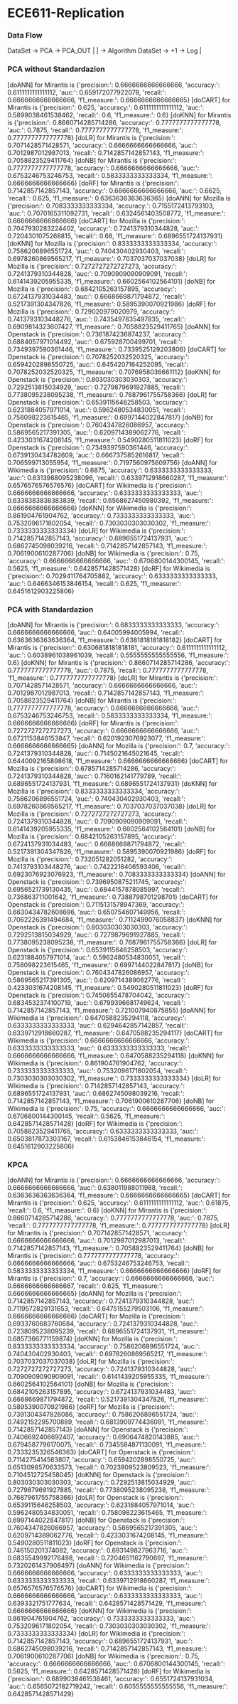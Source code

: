 # ECE611-Replication

### Data Flow
DataSet -> PCA -> PCA_OUT |
                          | -> Algorithm
DataSet -> +1 -> Log      |

### PCA without Standardazion
[doANN] for Mirantis is {'precision:': 0.6666666666666666, 'accuracy:': 0.6111111111111112, 'auc:': 0.659172077922078, 'recall:': 0.6666666666666666, 'f1_measure:': 0.6666666666666665}
[doCART] for Mirantis is {'precision:': 0.625, 'accuracy:': 0.6111111111111112, 'auc:': 0.5899038461538462, 'recall:': 0.6, 'f1_measure:': 0.6}
[doKNN] for Mirantis is {'precision:': 0.8660714285714286, 'accuracy:': 0.7777777777777778, 'auc:': 0.7875, 'recall:': 0.7777777777777778, 'f1_measure:': 0.7777777777777778}
[doLR] for Mirantis is {'precision:': 0.7071428571428571, 'accuracy:': 0.6666666666666666, 'auc:': 0.7012987012987013, 'recall:': 0.7142857142857143, 'f1_measure:': 0.7058823529411764}
[doNB] for Mirantis is {'precision:': 0.7777777777777778, 'accuracy:': 0.6666666666666666, 'auc:': 0.6753246753246753, 'recall:': 0.5833333333333334, 'f1_measure:': 0.6666666666666666}
[doRF] for Mirantis is {'precision:': 0.7142857142857143, 'accuracy:': 0.6666666666666666, 'auc:': 0.6625, 'recall:': 0.625, 'f1_measure:': 0.6363636363636365}
[doANN] for Mozilla is {'precision:': 0.7083333333333334, 'accuracy:': 0.7155172413793103, 'auc:': 0.7070165311092731, 'recall:': 0.6324561403508772, 'f1_measure:': 0.6666666666666666}
[doCART] for Mozilla is {'precision:': 0.7047930283224402, 'accuracy:': 0.7241379310344828, 'auc:': 0.7204301075268815, 'recall:': 0.68, 'f1_measure:': 0.6896551724137931}
[doKNN] for Mozilla is {'precision:': 0.8333333333333334, 'accuracy:': 0.7586206896551724, 'auc:': 0.740430402930403, 'recall:': 0.6978260869565217, 'f1_measure:': 0.7037037037037038}
[doLR] for Mozilla is {'precision:': 0.7272727272727273, 'accuracy:': 0.7241379310344828, 'auc:': 0.7090909090909091, 'recall:': 0.6141439205955335, 'f1_measure:': 0.6602564102564101}
[doNB] for Mozilla is {'precision:': 0.6842105263157895, 'accuracy:': 0.6724137931034483, 'auc:': 0.6668669871794872, 'recall:': 0.5217391304347826, 'f1_measure:': 0.5895390070921986}
[doRF] for Mozilla is {'precision:': 0.729020979020979, 'accuracy:': 0.7413793103448276, 'auc:': 0.7435497835497835, 'recall:': 0.6909814323607427, 'f1_measure:': 0.7058823529411765}
[doANN] for Openstack is {'precision:': 0.7361874236874237, 'accuracy:': 0.6884057971014492, 'auc:': 0.675928700499701, 'recall:': 0.7349397590361446, 'f1_measure:': 0.7339525129203806}
[doCART] for Openstack is {'precision:': 0.7078252032520325, 'accuracy:': 0.6594202898550725, 'auc:': 0.6454207164252095, 'recall:': 0.7078252032520325, 'f1_measure:': 0.7076958036661112}
[doKNN] for Openstack is {'precision:': 0.803030303030303, 'accuracy:': 0.7292513815034929, 'auc:': 0.7279879691927885, 'recall:': 0.7738095238095238, 'f1_measure:': 0.7687961755758366}
[doLR] for Openstack is {'precision:': 0.6539115646258503, 'accuracy:': 0.6231884057971014, 'auc:': 0.5962480534830051, 'recall:': 0.758098223615465, 'f1_measure:': 0.6997144022847817}
[doNB] for Openstack is {'precision:': 0.7604347826086957, 'accuracy:': 0.5869565217391305, 'auc:': 0.6209714389062776, 'recall:': 0.4233031674208145, 'f1_measure:': 0.5490280511811023}
[doRF] for Openstack is {'precision:': 0.7349397590361446, 'accuracy:': 0.6739130434782609, 'auc:': 0.6667375852616817, 'recall:': 0.706599713055954, 'f1_measure:': 0.7197560975609756}
[doANN] for Wikimedia is {'precision:': 0.6875, 'accuracy:': 0.6333333333333333, 'auc:': 0.6313988095238096, 'recall:': 0.6339712918660287, 'f1_measure:': 0.6576576576576576}
[doCART] for Wikimedia is {'precision:': 0.6666666666666666, 'accuracy:': 0.6333333333333333, 'auc:': 0.6338383838383839, 'recall:': 0.6568627450980392, 'f1_measure:': 0.6666666666666666}
[doKNN] for Wikimedia is {'precision:': 0.861904761904762, 'accuracy:': 0.7333333333333333, 'auc:': 0.7532096171802054, 'recall:': 0.7303030303030302, 'f1_measure:': 0.7333333333333334}
[doLR] for Wikimedia is {'precision:': 0.7142857142857143, 'accuracy:': 0.6896551724137931, 'auc:': 0.6862745098039216, 'recall:': 0.7142857142857143, 'f1_measure:': 0.7061900610287706}
[doNB] for Wikimedia is {'precision:': 0.75, 'accuracy:': 0.6666666666666666, 'auc:': 0.6706800144300145, 'recall:': 0.5625, 'f1_measure:': 0.6428571428571428}
[doRF] for Wikimedia is {'precision:': 0.7029411764705882, 'accuracy:': 0.6333333333333333, 'auc:': 0.6466346153846154, 'recall:': 0.625, 'f1_measure:': 0.6451612903225806}

### PCA with Standardazion
[doANN] for Mirantis is {'precision:': 0.6833333333333333, 'accuracy:': 0.6666666666666666, 'auc:': 0.64005994005994, 'recall:': 0.6363636363636364, 'f1_measure:': 0.6381818181818182}
[doCART] for Mirantis is {'precision:': 0.6306818181818181, 'accuracy:': 0.6111111111111112, 'auc:': 0.6038961038961039, 'recall:': 0.5555555555555556, 'f1_measure:': 0.6}
[doKNN] for Mirantis is {'precision:': 0.8660714285714286, 'accuracy:': 0.7777777777777778, 'auc:': 0.7875, 'recall:': 0.7777777777777778, 'f1_measure:': 0.7777777777777778}
[doLR] for Mirantis is {'precision:': 0.7071428571428571, 'accuracy:': 0.6666666666666666, 'auc:': 0.7012987012987013, 'recall:': 0.7142857142857143, 'f1_measure:': 0.7058823529411764}
[doNB] for Mirantis is {'precision:': 0.7777777777777778, 'accuracy:': 0.6666666666666666, 'auc:': 0.6753246753246753, 'recall:': 0.5833333333333334, 'f1_measure:': 0.6666666666666666}
[doRF] for Mirantis is {'precision:': 0.7272727272727273, 'accuracy:': 0.6666666666666666, 'auc:': 0.6721153846153847, 'recall:': 0.6201923076923077, 'f1_measure:': 0.6666666666666665}
[doANN] for Mozilla is {'precision:': 0.7, 'accuracy:': 0.7241379310344828, 'auc:': 0.7145021645021645, 'recall:': 0.6440092165898618, 'f1_measure:': 0.6666666666666666}
[doCART] for Mozilla is {'precision:': 0.6785714285714286, 'accuracy:': 0.7241379310344828, 'auc:': 0.7160162141779789, 'recall:': 0.6896551724137931, 'f1_measure:': 0.6896551724137931}
[doKNN] for Mozilla is {'precision:': 0.8333333333333334, 'accuracy:': 0.7586206896551724, 'auc:': 0.740430402930403, 'recall:': 0.6978260869565217, 'f1_measure:': 0.7037037037037038}
[doLR] for Mozilla is {'precision:': 0.7272727272727273, 'accuracy:': 0.7241379310344828, 'auc:': 0.7090909090909091, 'recall:': 0.6141439205955335, 'f1_measure:': 0.6602564102564101}
[doNB] for Mozilla is {'precision:': 0.6842105263157895, 'accuracy:': 0.6724137931034483, 'auc:': 0.6668669871794872, 'recall:': 0.5217391304347826, 'f1_measure:': 0.5895390070921986}
[doRF] for Mozilla is {'precision:': 0.732051282051282, 'accuracy:': 0.7413793103448276, 'auc:': 0.7422218406593406, 'recall:': 0.6923076923076923, 'f1_measure:': 0.7083333333333334}
[doANN] for Openstack is {'precision:': 0.7396950875211745, 'accuracy:': 0.6956521739130435, 'auc:': 0.6844157878085997, 'recall:': 0.736863711001642, 'f1_measure:': 0.7388798701298701}
[doCART] for Openstack is {'precision:': 0.7115131578947369, 'accuracy:': 0.6630434782608696, 'auc:': 0.650754607149956, 'recall:': 0.7062226391494684, 'f1_measure:': 0.7112499076058837}
[doKNN] for Openstack is {'precision:': 0.803030303030303, 'accuracy:': 0.7292513815034929, 'auc:': 0.7279879691927885, 'recall:': 0.7738095238095238, 'f1_measure:': 0.7687961755758366}
[doLR] for Openstack is {'precision:': 0.6539115646258503, 'accuracy:': 0.6231884057971014, 'auc:': 0.5962480534830051, 'recall:': 0.758098223615465, 'f1_measure:': 0.6997144022847817}
[doNB] for Openstack is {'precision:': 0.7604347826086957, 'accuracy:': 0.5869565217391305, 'auc:': 0.6209714389062776, 'recall:': 0.4233031674208145, 'f1_measure:': 0.5490280511811023}
[doRF] for Openstack is {'precision:': 0.7450855478704042, 'accuracy:': 0.6834532374100719, 'auc:': 0.6799396681749624, 'recall:': 0.7142857142857143, 'f1_measure:': 0.721007940875855}
[doANN] for Wikimedia is {'precision:': 0.6470588235294118, 'accuracy:': 0.6333333333333333, 'auc:': 0.6294642857142857, 'recall:': 0.6339712918660287, 'f1_measure:': 0.6470588235294117}
[doCART] for Wikimedia is {'precision:': 0.6666666666666666, 'accuracy:': 0.6333333333333333, 'auc:': 0.6333333333333333, 'recall:': 0.6666666666666666, 'f1_measure:': 0.6470588235294118}
[doKNN] for Wikimedia is {'precision:': 0.861904761904762, 'accuracy:': 0.7333333333333333, 'auc:': 0.7532096171802054, 'recall:': 0.7303030303030302, 'f1_measure:': 0.7333333333333334}
[doLR] for Wikimedia is {'precision:': 0.7142857142857143, 'accuracy:': 0.6896551724137931, 'auc:': 0.6862745098039216, 'recall:': 0.7142857142857143, 'f1_measure:': 0.7061900610287706}
[doNB] for Wikimedia is {'precision:': 0.75, 'accuracy:': 0.6666666666666666, 'auc:': 0.6706800144300145, 'recall:': 0.5625, 'f1_measure:': 0.6428571428571428}
[doRF] for Wikimedia is {'precision:': 0.7058823529411765, 'accuracy:': 0.6333333333333333, 'auc:': 0.6503817873303167, 'recall:': 0.6153846153846154, 'f1_measure:': 0.6451612903225806}
### KPCA
[doANN] for Mirantis is {'precision:': 0.6666666666666666, 'accuracy:': 0.6666666666666666, 'auc:': 0.638011988011988, 'recall:': 0.6363636363636364, 'f1_measure:': 0.6666666666666665}
[doCART] for Mirantis is {'precision:': 0.625, 'accuracy:': 0.6111111111111112, 'auc:': 0.61875, 'recall:': 0.6, 'f1_measure:': 0.6}
[doKNN] for Mirantis is {'precision:': 0.8660714285714286, 'accuracy:': 0.7777777777777778, 'auc:': 0.7875, 'recall:': 0.7777777777777778, 'f1_measure:': 0.7777777777777778}
[doLR] for Mirantis is {'precision:': 0.7071428571428571, 'accuracy:': 0.6666666666666666, 'auc:': 0.7012987012987013, 'recall:': 0.7142857142857143, 'f1_measure:': 0.7058823529411764}
[doNB] for Mirantis is {'precision:': 0.7777777777777778, 'accuracy:': 0.6666666666666666, 'auc:': 0.6753246753246753, 'recall:': 0.5833333333333334, 'f1_measure:': 0.6666666666666666}
[doRF] for Mirantis is {'precision:': 0.7, 'accuracy:': 0.6666666666666666, 'auc:': 0.6666666666666667, 'recall:': 0.625, 'f1_measure:': 0.6666666666666665}
[doANN] for Mozilla is {'precision:': 0.7142857142857143, 'accuracy:': 0.7241379310344828, 'auc:': 0.7119572829131653, 'recall:': 0.6475155279503106, 'f1_measure:': 0.6666666666666666}
[doCART] for Mozilla is {'precision:': 0.6933760683760684, 'accuracy:': 0.7241379310344828, 'auc:': 0.7238095238095239, 'recall:': 0.6896551724137931, 'f1_measure:': 0.6857366771159874}
[doKNN] for Mozilla is {'precision:': 0.8333333333333334, 'accuracy:': 0.7586206896551724, 'auc:': 0.740430402930403, 'recall:': 0.6978260869565217, 'f1_measure:': 0.7037037037037038}
[doLR] for Mozilla is {'precision:': 0.7272727272727273, 'accuracy:': 0.7241379310344828, 'auc:': 0.7090909090909091, 'recall:': 0.6141439205955335, 'f1_measure:': 0.6602564102564101}
[doNB] for Mozilla is {'precision:': 0.6842105263157895, 'accuracy:': 0.6724137931034483, 'auc:': 0.6668669871794872, 'recall:': 0.5217391304347826, 'f1_measure:': 0.5895390070921986}
[doRF] for Mozilla is {'precision:': 0.7391304347826086, 'accuracy:': 0.7586206896551724, 'auc:': 0.7492152295700889, 'recall:': 0.6813909774436091, 'f1_measure:': 0.7142857142857143}
[doANN] for Openstack is {'precision:': 0.7406692406692407, 'accuracy:': 0.6906474820143885, 'auc:': 0.6794587796170075, 'recall:': 0.7345584871130091, 'f1_measure:': 0.7333235326546363}
[doCART] for Openstack is {'precision:': 0.7114275414563807, 'accuracy:': 0.6594202898550725, 'auc:': 0.6513098570633573, 'recall:': 0.7023809523809523, 'f1_measure:': 0.7104512725458045}
[doKNN] for Openstack is {'precision:': 0.803030303030303, 'accuracy:': 0.7292513815034929, 'auc:': 0.7279879691927885, 'recall:': 0.7738095238095238, 'f1_measure:': 0.7687961755758366}
[doLR] for Openstack is {'precision:': 0.6539115646258503, 'accuracy:': 0.6231884057971014, 'auc:': 0.5962480534830051, 'recall:': 0.758098223615465, 'f1_measure:': 0.6997144022847817}
[doNB] for Openstack is {'precision:': 0.7604347826086957, 'accuracy:': 0.5869565217391305, 'auc:': 0.6209714389062776, 'recall:': 0.4233031674208145, 'f1_measure:': 0.5490280511811023}
[doRF] for Openstack is {'precision:': 0.746150201374082, 'accuracy:': 0.693149827963716, 'auc:': 0.6835549992176498, 'recall:': 0.7204651162790697, 'f1_measure:': 0.7320261437908497}
[doANN] for Wikimedia is {'precision:': 0.6666666666666666, 'accuracy:': 0.6333333333333333, 'auc:': 0.6333333333333333, 'recall:': 0.6339712918660287, 'f1_measure:': 0.6576576576576576}
[doCART] for Wikimedia is {'precision:': 0.6666666666666666, 'accuracy:': 0.6333333333333333, 'auc:': 0.6393321751777634, 'recall:': 0.6428571428571429, 'f1_measure:': 0.6666666666666666}
[doKNN] for Wikimedia is {'precision:': 0.861904761904762, 'accuracy:': 0.7333333333333333, 'auc:': 0.7532096171802054, 'recall:': 0.7303030303030302, 'f1_measure:': 0.7333333333333334}
[doLR] for Wikimedia is {'precision:': 0.7142857142857143, 'accuracy:': 0.6896551724137931, 'auc:': 0.6862745098039216, 'recall:': 0.7142857142857143, 'f1_measure:': 0.7061900610287706}
[doNB] for Wikimedia is {'precision:': 0.75, 'accuracy:': 0.6666666666666666, 'auc:': 0.6706800144300145, 'recall:': 0.5625, 'f1_measure:': 0.6428571428571428}
[doRF] for Wikimedia is {'precision:': 0.6899038461538461, 'accuracy:': 0.6551724137931034, 'auc:': 0.6565072182719242, 'recall:': 0.6055555555555556, 'f1_measure:': 0.6428571428571429}